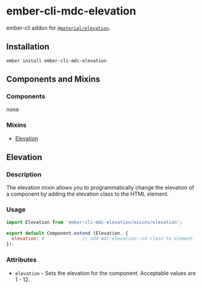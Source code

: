 ember-cli-mdc-elevation
======================

ember-cli addon for [`@material/elevation`](https://github.com/material-components/material-components-web/tree/master/packages/mdc-elevation).

Installation
------------

    ember install ember-cli-mdc-elevation

Components and Mixins
-----------------------

### Components

none

### Mixins

* [Elevation](#elevation)

Elevation
-----------

### Description

The elevation mixin allows you to programmatically change the elevation of a 
component by adding the elevation class to the HTML element.

### Usage

```javascript
import Elevation from 'ember-cli-mdc-elevation/mixins/elevation';

export default Component.extend (Elevation, {
  elevation: 4              // add mdc-elevation--z4 class to element
});

```

### Attributes

* `elevation` - Sets the elevation for the component. Acceptable values are 1 - 12.



